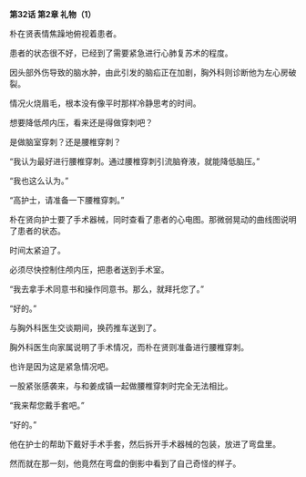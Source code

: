 **第32话 第2章 礼物（1）**

朴在贤表情焦躁地俯视着患者。

患者的状态很不好，已经到了需要紧急进行心肺复苏术的程度。

因头部外伤导致的脑水肿，由此引发的脑疝正在加剧，胸外科则诊断他为左心房破裂。

情况火烧眉毛，根本没有像平时那样冷静思考的时间。

想要降低颅内压，看来还是得做穿刺吧？

是做脑室穿刺？还是腰椎穿刺？

“我认为最好进行腰椎穿刺。通过腰椎穿刺引流脑脊液，就能降低脑压。”

“我也这么认为。”

“高护士，请准备一下腰椎穿刺。”

朴在贤向护士要了手术器械，同时查看了患者的心电图。那微弱晃动的曲线图说明了患者的状态。

时间太紧迫了。

必须尽快控制住颅内压，把患者送到手术室。

“我去拿手术同意书和操作同意书。那么，就拜托您了。”

“好的。”

与胸外科医生交谈期间，换药推车送到了。

胸外科医生向家属说明了手术情况，而朴在贤则准备进行腰椎穿刺。

也许是因为这是紧急情况吧。

一股紧张感袭来，与和姜成镇一起做腰椎穿刺时完全无法相比。

“我来帮您戴手套吧。”

“好的。”

他在护士的帮助下戴好手术手套，然后拆开手术器械的包装，放进了弯盘里。

然而就在那一刻，他竟然在弯盘的倒影中看到了自己奇怪的样子。